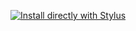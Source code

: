 [![Install directly with Stylus](https://img.shields.io/badge/Install%20directly%20with-Stylus-238b8b.svg)](https://raw.githubusercontent.com/mechalynx/twitch-chat-fadeout/master/twitch-chat-fadeout.user.css)
